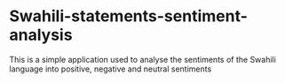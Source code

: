 # Swahili-statements-sentiment-analysis
This is a simple application used to analyse the sentiments of the Swahili language into positive, negative and neutral sentiments
